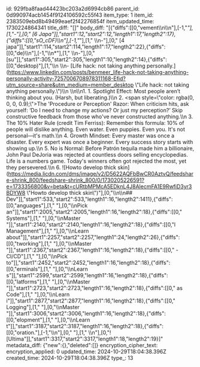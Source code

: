 id: 929fba8faad44423bc203a2d6994cb86
parent_id: 0d990974acb1454f9124106592c55f43
item_type: 1
item_id: 2383509ebd8b49499eaef2f42276854f
item_updated_time: 1730224864341
title_diff: "[]"
body_diff: "[{\"diffs\":[[0,\"vement\\\n\\\n\"],[-1,\"*\"],[1,\"-\"],[0,\" [6 Japa\"]],\"start1\":12,\"start2\":12,\"length1\":17,\"length2\":17},{\"diffs\":[[0,\"sO_cDF)\\\n\"],[-1,\"*\"],[1,\"    \\\n-\"],[0,\" [4 japa\"]],\"start1\":114,\"start2\":114,\"length1\":17,\"length2\":22},{\"diffs\":[[0,\"de)\\\n\"],[-1,\"\\\n*\"],[1,\"    \\\n-\"],[0,\" [su\"]],\"start1\":305,\"start2\":305,\"length1\":10,\"length2\":14},{\"diffs\":[[0,\"desktop)\"],[1,\"\\\n    \\\n- [Life hack: not taking anything personally.](https://www.linkedin.com/posts/benmeer_life-hack-not-taking-anything-personally-activity-7257006708978311168-Efid?utm_source=share&utm_medium=member_desktop \\\"Life hack: not taking anything personally.\\\")\\\n    \\\n\\\n1.  1.  Spotlight Effect: Most people aren’t thinking about you. (Harsh, but liberating.)\\\n    2.  <span style=\\\"color: rgba(0, 0, 0, 0.9);\\\">The 'Procedure or Perception' Razor: When criticism hits, ask yourself: ‘Do I need to change my actions? Or just my perception?’ Skip constructive feedback from those who've never constructed anything.</span>\\\n    3.  The 10% Hater Rule (credit Tim Ferriss): Remember this formula: 10% of people will dislike anything. Even water. Even puppies. Even you. It's not personal—it's math.\\\n    4.  Growth Mindset: Every master was once a disaster. Every expert was once a beginner. Every success story starts with showing up.\\\n    5.  No is Normal: Before Patrón tequila made him a billionaire, John Paul DeJoria was rejected at countless doors selling encyclopedias. Life is a numbers game. Today's winners often got rejected the most, yet they persevered.\\\n    6.  ![Howto develop thick skin](https://media.licdn.com/dms/image/v2/D5622AQFbBwCR0AztvQ/feedshare-shrink_800/feedshare-shrink_800/0/1730205226591?e=1733356800&v=beta&t=cURtbMPMcA5EDknL4J8AlecmFA1E9RwfiD3yr3BDYW8 \\\"Howto develop thick skin\\\")\"],[0,\"\\\n\\\n## Dev\"]],\"start1\":533,\"start2\":533,\"length1\":16,\"length2\":1411},{\"diffs\":[[0,\"anguages\"],[1,\"  \"],[0,\"\\\nPick an\"]],\"start1\":2005,\"start2\":2005,\"length1\":16,\"length2\":18},{\"diffs\":[[0,\" Systems\"],[1,\"  \"],[0,\"\\\nMaster \"]],\"start1\":2140,\"start2\":2140,\"length1\":16,\"length2\":18},{\"diffs\":[[0,\"l Management\"],[1,\"  \"],[0,\"\\\nLearn about\"]],\"start1\":2257,\"start2\":2257,\"length1\":24,\"length2\":26},{\"diffs\":[[0,\"tworking\"],[1,\"  \"],[0,\"\\\nMaster \"]],\"start1\":2367,\"start2\":2367,\"length1\":16,\"length2\":18},{\"diffs\":[[0,\" - CI/CD\"],[1,\"  \"],[0,\"\\\nPick to\"]],\"start1\":2452,\"start2\":2452,\"length1\":16,\"length2\":18},{\"diffs\":[[0,\"erminals\"],[1,\"  \"],[0,\"\\\nLearn s\"]],\"start1\":2599,\"start2\":2599,\"length1\":16,\"length2\":18},{\"diffs\":[[0,\"latforms\"],[1,\"  \"],[0,\"\\\nMaster \"]],\"start1\":2723,\"start2\":2723,\"length1\":16,\"length2\":18},{\"diffs\":[[0,\" as Code\"],[1,\"  \"],[0,\"\\\nLearn i\"]],\"start1\":2877,\"start2\":2877,\"length1\":16,\"length2\":18},{\"diffs\":[[0,\" Logging\"],[1,\"  \"],[0,\"\\\nMaster \"]],\"start1\":3006,\"start2\":3006,\"length1\":16,\"length2\":18},{\"diffs\":[[0,\"elopment\"],[1,\"  \"],[0,\"\\\nLearn t\"]],\"start1\":3187,\"start2\":3187,\"length1\":16,\"length2\":18},{\"diffs\":[[0,\"oration.\"],[-1,\"\\\n\"],[0,\" \"],[1,\" \\\n\"],[0,\"![Ultima\"]],\"start1\":3317,\"start2\":3317,\"length1\":18,\"length2\":19}]"
metadata_diff: {"new":{},"deleted":[]}
encryption_cipher_text: 
encryption_applied: 0
updated_time: 2024-10-29T18:04:38.396Z
created_time: 2024-10-29T18:04:38.396Z
type_: 13